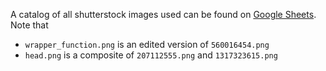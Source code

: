 A catalog of all shutterstock images used can be found on [Google Sheets](https://docs.google.com/spreadsheets/d/1gmapY82wFKvCuY9tSXi4UQeoEfswbhIR-3e4RGUuMKg/edit#gid=1673427429). Note that

* `wrapper_function.png` is an edited version of `560016454.png`
* `head.png` is a composite of `207112555.png` and `1317323615.png`
